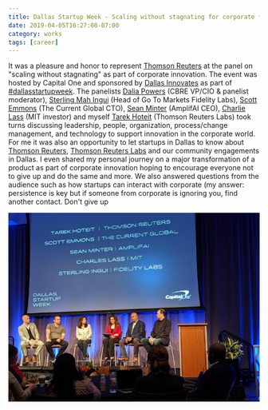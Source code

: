 ```yaml
---
title: Dallas Startup Week - Scaling without stagnating for corporate firms'
date: 2019-04-05T16:27:08-07:00
category: works
tags: [career]
---
```


It was a pleasure and honor to represent [Thomson Reuters](https://www.linkedin.com/company/1400/) at the panel on "scaling without stagnating" as part of corporate innovation. The event was hosted by Capital One and sponsored by [Dallas Innovates](https://www.linkedin.com/company/10388908/) as part of [#dallasstartupweek](https://www.linkedin.com/feed/hashtag/?keywords=%23dallasstartupweek). The panelists [Dalia Powers](https://www.linkedin.com/in/ACoAAAJL9ZYB_Pmhw8u9zFy8FCFW4Oxv_V3yI6I/) (CBRE VP/CIO & panelist moderator), [Sterling Mah Ingui](https://www.linkedin.com/in/ACoAAABayUUBjVQIYbGg9RQusZSP7ddzd33Es5Q/) (Head of Go To Markets Fidelity Labs), [Scott Emmons](https://www.linkedin.com/in/ACoAAACFxigBb4vz8amL_Cr9YHmcl5ZO_-Bqkd8/) (The Current Global CTO), [Sean Minter](https://www.linkedin.com/in/ACoAAAF_1jYBPNgVHizJz6lBdXGmAsNC4e9mtZU/) (AmplifAI CEO), [Charlie Lass](https://www.linkedin.com/in/ACoAAABSCEMBTfPqdmbNAdMmvQSpaXbxT60nwqE/) (MIT investor) and myself [Tarek Hoteit](https://www.linkedin.com/in/ACoAAALnYDEB6NsGhVQKtqfYBwvDqhWaeTxht8E/) (Thomson Reuters Labs) took turns discussing leadership, people, organization, process/change management, and technology to support innovation in the corporate world. For me it was also an opportunity to let startups in Dallas to know about [Thomson Reuters](https://www.linkedin.com/company/1400/), [Thomson Reuters Labs](http://labs.tr.com) and our community engagements in Dallas. I even shared my personal journey on a major transformation of a product as part of corporate innovation hoping to encourage everyone not to give up and do the same and more. We also answered questions from the audience such as how startups can interact with corporate (my answer: persistence is key but if someone from corporate is ignoring you, find another contact. Don't give up

![Dallas Startup Week](/assets/images/events/dallas-startupweek.jpeg)